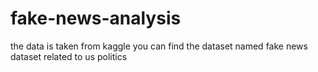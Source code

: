 # fake-news-analysis

the data is taken from kaggle 
you can find the dataset named fake news dataset related to us politics 
